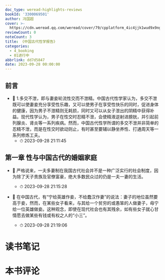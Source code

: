 ```yaml
---
doc_type: weread-highlights-reviews
bookId: '3300069501'
author: 冯国超
cover: >-
  https://cdn.weread.qq.com/weread/cover/79/cpplatform_4ic4jjk1wud9x9ngdstcdm/t7_cpplatform_4ic4jjk1wud9x9ngdstcdm1693378707.jpg
reviewCount: 0
noteCount: 3
title: 《中国古代性学报告》
categories:
  - 4_booking
  - 01进行中
abbrlink: dd7d5847
date: 2023-09-28 00:00:00
---
```



## 前言


- 📌 1.多交不泄，即与妻妾轮流性交而不泄精。中国古代性学家认为，多交不泄既可以使妻妾充分享受性乐趣，又可以使男子在享受性快乐的同时，促进身体的健康，因为男子不泄精则无耗损，同时又可以从女子泄出的阴精中获得补益。现代性学认为，男子在性交时忍精不泄，会使精液逆射进膀胱，并引起前列腺炎、肾炎等一系列疾病。然而，中国古代性学所谓的多交不泄并非简单的忍精不泄，而是在性交时欲动则止，有时甚至要辅以静坐养性、打通周天等一系列修炼工夫。 
    - ⏱ 2023-09-28 21:11:45 
## 第一章 性与中国古代的婚姻家庭


- 📌 严格说来，一夫多妻制在我国古代社会并不是一种广泛实行的社会制度，因为除了天子贵族及官僚富豪，绝大多数民众过的仍是一夫一妻的生活。 
    - ⏱ 2023-09-28 21:15:28 

- 📌 在中国古代，有“宁给英雄作妾，不给蠢汉作妻”的说法：妻子的地位虽然要高于妾，然而，在某些女子看来，与其给一个贫穷的或愚笨的人做妻子，毋宁给一位英雄做妾。这种观念，即使在现代社会也有其残余，如有些女子就心甘情愿去做某些有钱或有权之人的“小三”。 
    - ⏱ 2023-09-28 21:19:06 

# 读书笔记


# 本书评论
